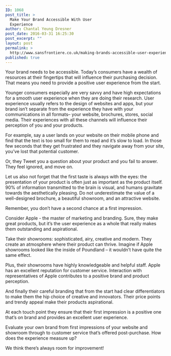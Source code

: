 ```yaml
---
ID: 1068
post_title: >
  Make Your Brand Accessible With User
  Experience
author: Chantal Yeung Dresner
post_date: 2016-03-31 16:25:30
post_excerpt: ""
layout: post
permalink: >
  http://www.sansfrontiere.co.uk/making-brands-accessible-user-experience/
published: true
---
```

Your brand needs to be accessible. Today’s consumers have a wealth of resources at their fingertips that will influence their purchasing decision. That means you need to provide a positive user experience from the start.

Younger consumers especially are very savvy and have high expectations for a smooth user experience when they are doing their research. User experience usually refers to the design of websites and apps, but your brand isn’t separate from the experience they have with your communications in all formats– your website, brochures, stores, social media. Their experiences with all these channels will influence their perception of you and your products.

For example, say a user lands on your website on their mobile phone and find that the text is too small for them to read and it’s slow to load. In those few seconds that they get frustrated and they navigate away from your site, you’ve lost that potential customer.

Or, they Tweet you a question about your product and you fail to answer. They feel ignored, and move on.

Let us also not forget that the first taste is always with the eyes: the presentation of your product is often just as important as the product itself. 90% of information transmitted to the brain is visual, and humans gravitate towards the aesthetically pleasing. Do not underestimate the value of a well-designed brochure, a beautiful showroom, and an attractive website.

Remember, you don’t have a second chance at a first impression.

Consider Apple - the master of marketing and branding. Sure, they make great products, but it’s the user experience as a whole that really makes them outstanding and aspirational.

Take their showrooms: sophisticated, airy, creative and modern. They create an atmosphere where their product can thrive. Imagine if Apple showrooms looked like the inside of Poundland – it wouldn’t have quite the same effect.

Plus, their showrooms have highly knowledgeable and helpful staff. Apple has an excellent reputation for customer service. Interaction with representatives of Apple contributes to a positive brand and product perception.

And finally their careful branding that from the start had clear differentiators to make them the hip choice of creative and innovators. Their price points and trendy appeal make their products aspirational.

At each touch point they ensure that their first impression is a positive one that’s on brand and provides an excellent user experience.

Evaluate your own brand from first impressions of your website and showroom through to customer service that’s offered post-purchase. How does the experience measure up?

We think there’s always room for improvement!